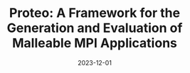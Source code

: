 ---
title: "Proteo: A Framework for the Generation and Evaluation of Malleable MPI Applications"
collection: publications
permalink: /publication/2023-12-01-Proteo-A-Framework-for-the-Generation-and-Evaluation-of-Malleable-MPI-Applications
type: "journal"
excerpt: 'ISBN: pending'
date: 2023-12-01
venue: '<em>Journal of Supercomputing</em>, pp. --'
citation: ' I. Martín-Álvarez,  J. Aliaga,  M. Castillo, and  <strong>S. Iserte</strong>, &quot;Proteo: A Framework for the Generation and Evaluation of Malleable MPI Applications.&quot; <em>Journal of Supercomputing</em>, pp. --, Dec. 2023.'
---